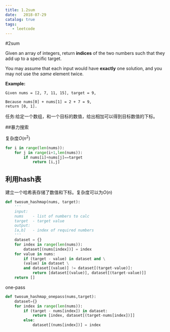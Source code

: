 ```yaml
---
title: 1.2sum
date:   2018-07-29
catalog: true
tags: 
   - leetcode
---
```


#2sum

Given an array of integers, return **indices** of the two numbers such that they add up to a specific target.

You may assume that each input would have **exactly** one solution, and you may not use the *same* element twice.

**Example:**

```
Given nums = [2, 7, 11, 15], target = 9,

Because nums[0] + nums[1] = 2 + 7 = 9,
return [0, 1].
```

任务:给定一个数组，和一个目标的数值，给出相加可以得到目标数值的下标。

##暴力搜索

复杂度$O(n^2)$

```python
for i in range(len(nums)):
    for j in range(i+1,len(nums)):
        if nums[i]+nums[j]==target
        	return [i,j]
```

## 利用hash表

建立一个哈希表存储了数值和下标。复杂度可以为$O(n)$

```python
def twosum_hashmap(nums, target):
	'''
	input:
	nums	- list of numbers to calc
	target 	- target value
	output:
	[a,b]	- index of required numbers
	'''
	dataset = {}
	for index in range(len(nums)):
		dataset[(nums[index])] = index
	for value in nums:
		if (target - value) in dataset and \
		(value) in dataset \
		and dataset[(value)] != dataset[(target-value)]:
			return [dataset[(value)], dataset[(target-value)]]
	return []
```

one-pass 

```python
def twosum_hashmap_onepass(nums,target):
	dataset={}
	for index in range(len(nums)):
		if (target - nums[index]) in dataset:
			return [index, dataset[(target-nums[index])]]
		else:
			dataset[(nums[index])] = index

```

